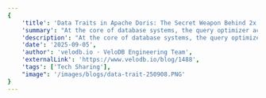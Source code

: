 ```yaml
---
{
    'title': 'Data Traits in Apache Doris: The Secret Weapon Behind 2x Faster Performance',
    'summary': "At the core of database systems, the query optimizer acts as a shrewd strategist, constantly analyzing data traits to devise the optimal execution plans. Apache Doris, a high-performance MPP analytical database, employs a built-in Data Trait analysis mechanism in its optimizer. By uncovering statistical traits and semantic constraints within the data, Data Trait provides fundamental support for query optimization. Let’s explore its power!",
    'description': "At the core of database systems, the query optimizer acts as a shrewd strategist, constantly analyzing data traits to devise the optimal execution plans. Apache Doris, a high-performance MPP analytical database, employs a built-in Data Trait analysis mechanism in its optimizer. By uncovering statistical traits and semantic constraints within the data, Data Trait provides fundamental support for query optimization. Let’s explore its power!",
    'date': '2025-09-05',
    'author': 'velodb.io · VeloDB Engineering Team',
    'externalLink': 'https://www.velodb.io/blog/1488',
    'tags': ['Tech Sharing'],
    "image": '/images/blogs/data-trait-250908.PNG'
}
---
```

